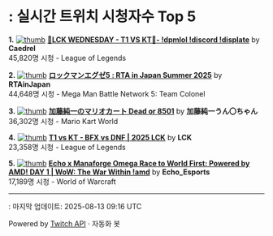 # : 실시간 트위치 시청자수 Top 5

**1.** [![thumb](https://static-cdn.jtvnw.net/previews-ttv/live_user_caedrel-320x180.jpg)](https://twitch.tv/Caedrel)
**[🔴LCK WEDNESDAY - T1 VS KT🔴-  !dpmlol !discord !displate](https://twitch.tv/Caedrel)** by **Caedrel**<br>45,820명 시청  - League of Legends

**2.** [![thumb](https://static-cdn.jtvnw.net/previews-ttv/live_user_rtainjapan-320x180.jpg)](https://twitch.tv/RTAinJapan)
**[ロックマンエグゼ5 : RTA in Japan Summer 2025](https://twitch.tv/RTAinJapan)** by **RTAinJapan**<br>44,648명 시청  - Mega Man Battle Network 5: Team Colonel

**3.** [![thumb](https://static-cdn.jtvnw.net/previews-ttv/live_user_kato_junichi0817-320x180.jpg)](https://twitch.tv/加藤純一うん〇ちゃん)
**[加藤純一のマリオカート Dead or 8501](https://twitch.tv/加藤純一うん〇ちゃん)** by **加藤純一うん〇ちゃん**<br>36,302명 시청  - Mario Kart World

**4.** [![thumb](https://static-cdn.jtvnw.net/previews-ttv/live_user_lck-320x180.jpg)](https://twitch.tv/LCK)
**[T1 vs KT - BFX vs DNF | 2025 LCK](https://twitch.tv/LCK)** by **LCK**<br>23,358명 시청  - League of Legends

**5.** [![thumb](https://static-cdn.jtvnw.net/previews-ttv/live_user_echo_esports-320x180.jpg)](https://twitch.tv/Echo_Esports)
**[Echo x Manaforge Omega Race to World First: Powered by AMD!  DAY 1 | WoW: The War Within !amd](https://twitch.tv/Echo_Esports)** by **Echo_Esports**<br>17,189명 시청  - World of Warcraft


---
: 마지막 업데이트: 2025-08-13 09:16 UTC

Powered by [Twitch API](https://dev.twitch.tv/docs/api/reference) · 자동화 봇